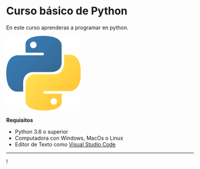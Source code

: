 # Curso básico de Python

En este curso aprenderas a programar en python.

![Logo de Python](img/python.png)

**Requisitos**
- Python 3.6 o superior
- Computadora con Windows, MacOs o Linux
- Editor de Texto como [Visual Studio Code](https://code.visualstudio.com/Download)

--------------------------------
!